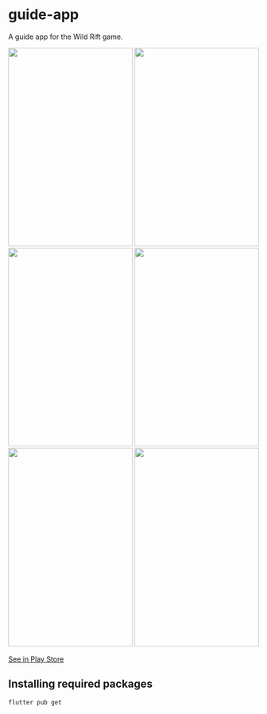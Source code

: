# guide-app
A guide app for the Wild Rift game.

<img src="https://user-images.githubusercontent.com/67211558/161309166-f2dde643-ea79-45fd-937e-776ebacc7dcb.jpg" width="250" height="400">
<img src="https://user-images.githubusercontent.com/67211558/161309171-1cf063b0-ccaa-498b-b962-718055b0c5da.jpg" width="250" height="400">
<img src="https://user-images.githubusercontent.com/67211558/161309173-6554d943-a08c-4795-b013-898e350278f0.jpg" width="250" height="400">
<img src="https://user-images.githubusercontent.com/67211558/161309174-909089b0-d9a9-4033-a68f-be9ca83d466e.jpg" width="250" height="400">
<img src="https://user-images.githubusercontent.com/67211558/161309177-b7a815fc-f059-48e5-a1df-f3b7aaeff6b8.jpg" width="250" height="400">
<img src="https://user-images.githubusercontent.com/67211558/161309178-fa9477ed-b96a-4e9c-8ccf-6931dbe9e8f1.jpg" width="250" height="400">

[See in Play Store](https://play.google.com/store/apps/details?id=com.stapha.guideforwr)

## Installing required packages

```
flutter pub get
```
